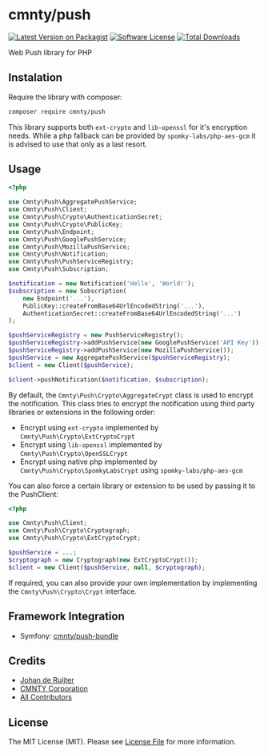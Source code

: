 # cmnty/push

[![Latest Version on Packagist][ico-version]][link-packagist]
[![Software License][ico-license]](LICENSE.md)
[![Total Downloads][ico-downloads]][link-downloads]

Web Push library for PHP

## Instalation

Require the library with composer:
```bash
composer require cmnty/push
```

This library supports both `ext-crypto` and `lib-openssl` for it's encryption needs.
While a php fallback can be provided by `spomky-labs/php-aes-gcm` it is advised to use that only as a last resort.

## Usage

```php
<?php

use Cmnty\Push\AggregatePushService;
use Cmnty\Push\Client;
use Cmnty\Push\Crypto\AuthenticationSecret;
use Cmnty\Push\Crypto\PublicKey;
use Cmnty\Push\Endpoint;
use Cmnty\Push\GooglePushService;
use Cmnty\Push\MozillaPushService;
use Cmnty\Push\Notification;
use Cmnty\Push\PushServiceRegistry;
use Cmnty\Push\Subscription;

$notification = new Notification('Hello', 'World!');
$subscription = new Subscription(
    new Endpoint('...'),
    PublicKey::createFromBase64UrlEncodedString('...'),
    AuthenticationSecret::createFromBase64UrlEncodedString('...')
);

$pushServiceRegistry = new PushServiceRegistry();
$pushServiceRegistry->addPushService(new GooglePushService('API Key'));
$pushServiceRegistry->addPushService(new MozillaPushService());
$pushService = new AggregatePushService($pushServiceRegistry);
$client = new Client($pushService);

$client->pushNotification($notification, $subscription);
```

By default, the `Cmnty\Push\Crypto\AggregateCrypt` class is used to encrypt the notification.
This class tries to encrypt the notification using third party libraries or extensions in the following order:
* Encrypt using `ext-crypto` implemented by `Cmnty\Push\Crypto\ExtCryptoCrypt`
* Encrypt using `lib-openssl` implemented by `Cmnty\Push\Crypto\OpenSSLCrypt`
* Encrypt using native php implemented by `Cmnty\Push\Crypto\SpomkyLabsCrypt` using `spomky-labs/php-aes-gcm`

You can also force a certain library or extension to be used by passing it to the PushClient:
```php
<?php

use Cmnty\Push\Client;
use Cmnty\Push\Crypto\Cryptograph;
use Cmnty\Push\Crypto\ExtCryptoCrypt;

$pushService = ...;
$cryptograph = new Cryptograph(new ExtCryptoCrypt());
$client = new Client($pushService, null, $cryptograph);
```
If required, you can also provide your own implementation by implementing the `Cmnty\Push\Crypto\Crypt` interface.

## Framework Integration

* Symfony: [cmnty/push-bundle][link-symfony-bundle]

## Credits

- [Johan de Ruijter][link-jdr]
- [CMNTY Corporation][link-cmnty]
- [All Contributors][link-contributors]

## License

The MIT License (MIT). Please see [License File](LICENSE) for more information.


[ico-version]: https://img.shields.io/packagist/v/cmnty/push.svg?style=flat-square
[ico-license]: https://img.shields.io/badge/license-MIT-brightgreen.svg?style=flat-square
[ico-downloads]: https://img.shields.io/packagist/dt/cmnty/push.svg?style=flat-square

[link-packagist]: https://packagist.org/packages/cmnty/push
[link-downloads]: https://packagist.org/packages/cmnty/push
[link-symfony-bundle]: https://github.com/cmnty/php-push-bundle
[link-jdr]: https://github.com/johanderuijter
[link-cmnty]: https://github.com/cmnty
[link-contributors]: ../../contributors
